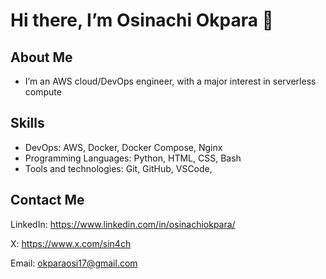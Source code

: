 # Hi there, I’m Osinachi Okpara 👋

## About Me
- I’m an AWS cloud/DevOps engineer, with a major interest in serverless compute

## Skills
- DevOps: AWS, Docker, Docker Compose, Nginx
- Programming Languages: Python, HTML, CSS, Bash
- Tools and technologies: Git, GitHub, VSCode, 

## Contact Me
LinkedIn: https://www.linkedin.com/in/osinachiokpara/  

X: https://www.x.com/sin4ch  

Email: okparaosi17@gmail.com
<!--
**sin4ch/sin4ch** is a ✨ _special_ ✨ repository because its `README.md` (this file) appears on your GitHub profile.

Here are some ideas to get you started:

- 🔭 I’m currently working on 
- 🌱 I’m currently learning ...
- 👯 I’m looking to collaborate on ...
- 🤔 I’m looking for help with ...
- 💬 Ask me about ...
- 📫 How to reach me: ...
- 😄 Pronouns: ...
- ⚡ Fun fact: ...
-->
